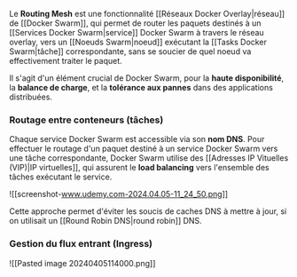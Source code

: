 
Le **Routing Mesh** est une fonctionnalité [[Réseaux Docker Overlay|réseau]] de [[Docker Swarm]], qui permet de router les paquets destinés à un [[Services Docker Swarm|service]] Docker Swarm à travers le réseau overlay, vers un [[Noeuds Swarm|noeud]] exécutant la [[Tasks Docker Swarm|tâche]] correspondante, sans se soucier de quel noeud va effectivement traiter le paquet.

Il s'agit d'un élément crucial de Docker Swarm, pour la **haute disponibilité**, la **balance de charge**, et la **tolérance aux pannes** dans des applications distribuées.

### Routage entre conteneurs (tâches)

Chaque service Docker Swarm est accessible via son **nom DNS**. Pour effectuer le routage d'un paquet destiné à un service Docker Swarm vers une tâche correspondante, Docker Swarm utilise des [[Adresses IP Vituelles (VIP)|IP virtuelles]], qui assurent le **load balancing** vers l'ensemble des tâches exécutant le service. 

![[screenshot-www.udemy.com-2024.04.05-11_24_50.png]]

Cette approche permet d'éviter les soucis de caches DNS à mettre à jour, si on utilisait un [[Round Robin DNS|round robin]] DNS.

### Gestion du flux entrant (Ingress)

![[Pasted image 20240405114000.png]]